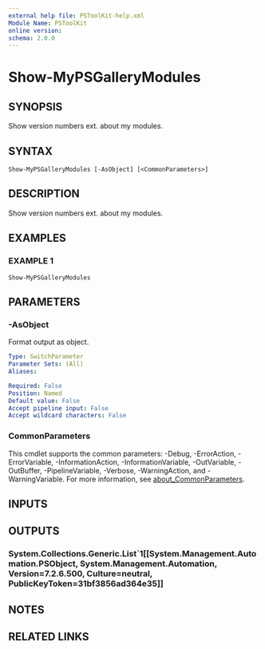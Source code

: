 ```yaml
---
external help file: PSToolKit-help.xml
Module Name: PSToolKit
online version:
schema: 2.0.0
---
```


# Show-MyPSGalleryModules

## SYNOPSIS
Show version numbers ext.
about my modules.

## SYNTAX

```
Show-MyPSGalleryModules [-AsObject] [<CommonParameters>]
```

## DESCRIPTION
Show version numbers ext.
about my modules.

## EXAMPLES

### EXAMPLE 1
```
Show-MyPSGalleryModules
```

## PARAMETERS

### -AsObject
Format output as object.

```yaml
Type: SwitchParameter
Parameter Sets: (All)
Aliases:

Required: False
Position: Named
Default value: False
Accept pipeline input: False
Accept wildcard characters: False
```

### CommonParameters
This cmdlet supports the common parameters: -Debug, -ErrorAction, -ErrorVariable, -InformationAction, -InformationVariable, -OutVariable, -OutBuffer, -PipelineVariable, -Verbose, -WarningAction, and -WarningVariable. For more information, see [about_CommonParameters](http://go.microsoft.com/fwlink/?LinkID=113216).

## INPUTS

## OUTPUTS

### System.Collections.Generic.List`1[[System.Management.Automation.PSObject, System.Management.Automation, Version=7.2.6.500, Culture=neutral, PublicKeyToken=31bf3856ad364e35]]
## NOTES

## RELATED LINKS
